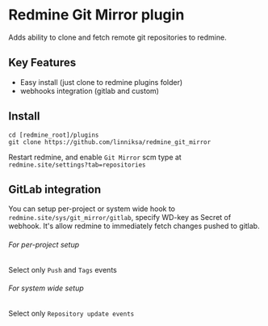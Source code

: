 Redmine Git Mirror plugin
==================

Adds ability to clone and fetch remote git repositories to redmine.

## Key Features
* Easy install (just clone to redmine plugins folder)
* webhooks integration (gitlab and custom)

## Install

    cd [redmine_root]/plugins
    git clone https://github.com/linniksa/redmine_git_mirror

Restart redmine, and enable `Git Mirror` scm type at `redmine.site/settings?tab=repositories`

## GitLab integration

You can setup per-project or system wide hook to `redmine.site/sys/git_mirror/gitlab`, 
specify WD-key as Secret of webhook.
It's allow redmine to immediately fetch changes pushed to gitlab.

###### For per-project setup

Select only `Push` and `Tags` events

###### For system wide setup

Select only `Repository update events`
